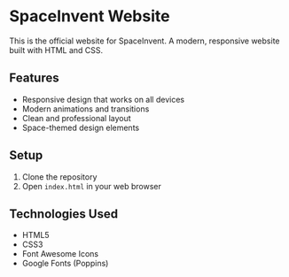 # SpaceInvent Website

This is the official website for SpaceInvent. A modern, responsive website built with HTML and CSS.

## Features

- Responsive design that works on all devices
- Modern animations and transitions
- Clean and professional layout
- Space-themed design elements

## Setup

1. Clone the repository
2. Open `index.html` in your web browser

## Technologies Used

- HTML5
- CSS3
- Font Awesome Icons
- Google Fonts (Poppins) 